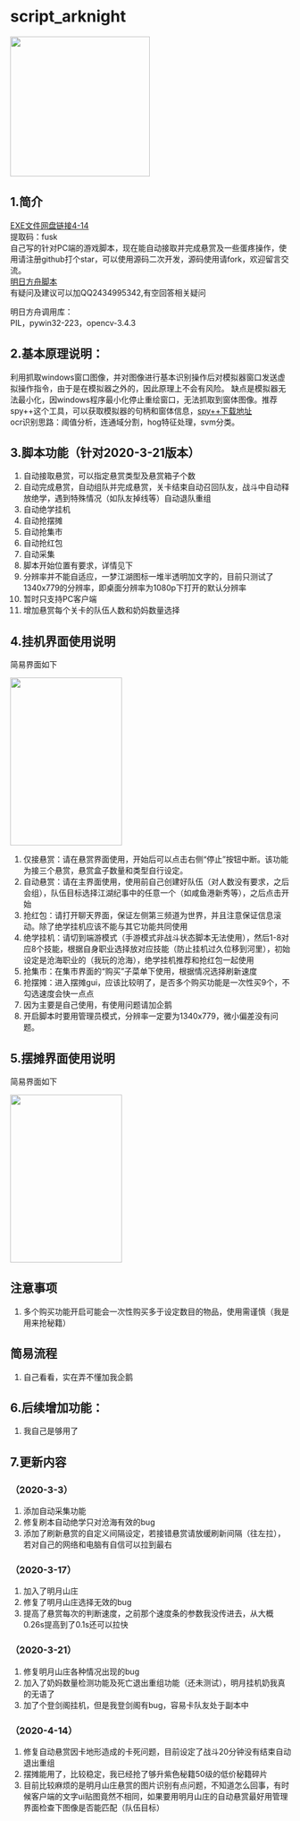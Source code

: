 # script_arknight
<p align="left">
	<img src="https://github.com/vertuer/script_arknight/blob/master/processed/f9c6cbdc6b.jpg" width="250" height="250">
</p>

## 1.简介
  [EXE文件网盘链接4-14](https://pan.baidu.com/s/1YlI9kG1Gx25ZCRUh2vib7A)  
  提取码：fusk   
  自己写的针对PC端的游戏脚本，现在能自动接取并完成悬赏及一些蛋疼操作，使用请注册github打个star，可以使用源码二次开发，源码使用请fork，欢迎留言交流。  
  [明日方舟脚本](https://github.com/vertuer/script_arknight)  
  有疑问及建议可以加QQ2434995342,有空回答相关疑问

明日方舟调用库：  
PIL，pywin32-223，opencv-3.4.3  



## 2.基本原理说明：
  利用抓取windows窗口图像，并对图像进行基本识别操作后对模拟器窗口发送虚拟操作指令，由于是在模拟器之外的，因此原理上不会有风险。
缺点是模拟器无法最小化，因windows程序最小化停止重绘窗口，无法抓取到窗体图像。推荐spy++这个工具，可以获取模拟器的句柄和窗体信息，[spy++下载地址](http://pan.baidu.com/s/1skMJUkH)  
  ocr识别思路：阈值分析，连通域分割，hog特征处理，svm分类。

## 3.脚本功能（针对2020-3-21版本）
  1. 自动接取悬赏，可以指定悬赏类型及悬赏箱子个数    
  2. 自动完成悬赏，自动组队并完成悬赏，关卡结束自动召回队友，战斗中自动释放绝学，遇到特殊情况（如队友掉线等）自动退队重组
  3. 自动绝学挂机
  4. 自动抢摆摊
  5. 自动抢集市
  6. 自动抢红包
  7. 自动采集  
  8. 脚本开始位置有要求，详情见下  
  9. 分辨率并不能自适应，一梦江湖图标一堆半透明加文字的，目前只测试了1340x779的分辨率，即桌面分辨率为1080p下打开的默认分辨率 
  10. 暂时只支持PC客户端  
  11. 增加悬赏每个关卡的队伍人数和奶妈数量选择
## 4.挂机界面使用说明  
  简易界面如下  
<p align="left">
	<img src="https://github.com/vertuer/ymjh/blob/master/123.png" width="200" height="300">
</p>

  1. 仅接悬赏：请在悬赏界面使用，开始后可以点击右侧“停止”按钮中断。该功能为接三个悬赏，悬赏盒子数量和类型自行设定。  
  2. 自动悬赏：请在主界面使用，使用前自己创建好队伍（对人数没有要求，之后会组），队伍目标选择江湖纪事中的任意一个（如咸鱼港新秀等），之后点击开始
  3. 抢红包：请打开聊天界面，保证左侧第三频道为世界，并且注意保证信息滚动。除了绝学挂机应该不能与其它功能共同使用  
  4. 绝学挂机：请切到端游模式（手游模式非战斗状态脚本无法使用），然后1-8对应8个技能，根据自身职业选择放对应技能（防止挂机过久位移到河里），初始设定是沧海职业的（我玩的沧海），绝学挂机推荐和抢红包一起使用  
  5. 抢集市：在集市界面的“购买”子菜单下使用，根据情况选择刷新速度  
  6. 抢摆摊：进入摆摊gui，应该比较明了，是否多个购买功能是一次性买9个，不勾选速度会快一点点  
  7. 因为主要是自己使用，有使用问题请加企鹅      
  8. 开启脚本时要用管理员模式，分辨率一定要为1340x779，微小偏差没有问题。
  
## 5.摆摊界面使用说明  
  简易界面如下
<p align="left">
	<img src="https://github.com/vertuer/ymjh/blob/master/456.png" width="200" height="300">
</p>

## 注意事项  
  1. 多个购买功能开启可能会一次性购买多于设定数目的物品，使用需谨慎（我是用来抢秘籍）  
## 简易流程  
  1. 自己看看，实在弄不懂加我企鹅  
## 6.后续增加功能：
  1. 我自己是够用了  
## 7.更新内容
### （2020-3-3）
  1. 添加自动采集功能  
  2. 修复刷本自动绝学只对沧海有效的bug  
  3. 添加了刷新悬赏的自定义间隔设定，若接错悬赏请放缓刷新间隔（往左拉），若对自己的网络和电脑有自信可以拉到最右  
### （2020-3-17）
  1. 加入了明月山庄  
  2. 修复了明月山庄选择无效的bug  
  3. 提高了悬赏每次的判断速度，之前那个速度条的参数我没传进去，从大概0.26s提高到了0.1s还可以拉快  
### （2020-3-21）
  1. 修复明月山庄各种情况出现的bug  
  2. 加入了奶妈数量检测功能及死亡退出重组功能（还未测试），明月挂机奶我真的无语了  
  3. 加了个登剑阁挂机，但是我登剑阁有bug，容易卡队友处于副本中  
### （2020-4-14）
  1. 修复自动悬赏因卡地形造成的卡死问题，目前设定了战斗20分钟没有结束自动退出重组  
  2. 摆摊能用了，比较稳定，我已经抢了够升紫色秘籍50级的低价秘籍碎片  
  3. 目前比较麻烦的是明月山庄悬赏的图片识别有点问题，不知道怎么回事，有时候客户端的文字ui贴图竟然不相同，如果要用明月山庄的自动悬赏最好用管理界面检查下图像是否能匹配（队伍目标）  
